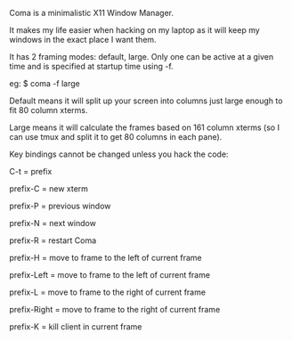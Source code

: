 Coma is a minimalistic X11 Window Manager.

It makes my life easier when hacking on my laptop as it will keep
my windows in the exact place I want them.

It has 2 framing modes: default, large. Only one can be active at
a given time and is specified at startup time using -f.

eg:
	$ coma -f large

Default means it will split up your screen into columns just large
enough to fit 80 column xterms.

Large means it will calculate the frames based on 161 column xterms
(so I can use tmux and split it to get 80 columns in each pane).

Key bindings cannot be changed unless you hack the code:

C-t = prefix

prefix-C     = new xterm

prefix-P     = previous window

prefix-N     = next window

prefix-R     = restart Coma

prefix-H     = move to frame to the left of current frame

prefix-Left  = move to frame to the left of current frame

prefix-L     = move to frame to the right of current frame

prefix-Right = move to frame to the right of current frame

prefix-K     = kill client in current frame
